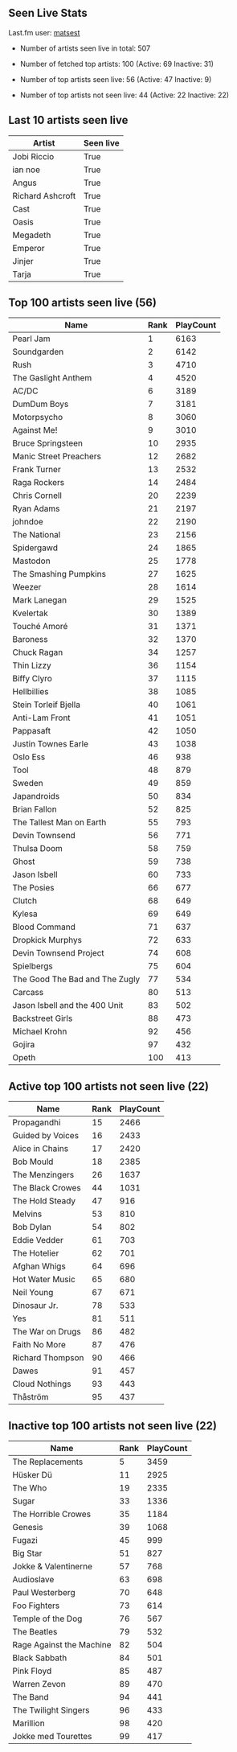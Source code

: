 ## Seen Live Stats

Last.fm user: [matsest](https://www.last.fm/user/matsest)

- Number of artists seen live in total: 507

- Number of fetched top artists: 100 (Active: 69 Inactive: 31)

- Number of top artists seen live: 56 (Active: 47 Inactive: 9)

- Number of top artists not seen live: 44 (Active: 22 Inactive: 22)

## Last 10 artists seen live

Artist           | Seen live
---------------- | ---------
Jobi Riccio      | True     
ian noe          | True     
Angus            | True     
Richard Ashcroft | True     
Cast             | True     
Oasis            | True     
Megadeth         | True     
Emperor          | True     
Jinjer           | True     
Tarja            | True     

## Top 100 artists seen live (56)

Name                           | Rank | PlayCount
------------------------------ | ---- | ---------
Pearl Jam                      | 1    | 6163     
Soundgarden                    | 2    | 6142     
Rush                           | 3    | 4710     
The Gaslight Anthem            | 4    | 4520     
AC/DC                          | 6    | 3189     
DumDum Boys                    | 7    | 3181     
Motorpsycho                    | 8    | 3060     
Against Me!                    | 9    | 3010     
Bruce Springsteen              | 10   | 2935     
Manic Street Preachers         | 12   | 2682     
Frank Turner                   | 13   | 2532     
Raga Rockers                   | 14   | 2484     
Chris Cornell                  | 20   | 2239     
Ryan Adams                     | 21   | 2197     
johndoe                        | 22   | 2190     
The National                   | 23   | 2156     
Spidergawd                     | 24   | 1865     
Mastodon                       | 25   | 1778     
The Smashing Pumpkins          | 27   | 1625     
Weezer                         | 28   | 1614     
Mark Lanegan                   | 29   | 1525     
Kvelertak                      | 30   | 1389     
Touché Amoré                   | 31   | 1371     
Baroness                       | 32   | 1370     
Chuck Ragan                    | 34   | 1257     
Thin Lizzy                     | 36   | 1154     
Biffy Clyro                    | 37   | 1115     
Hellbillies                    | 38   | 1085     
Stein Torleif Bjella           | 40   | 1061     
Anti-Lam Front                 | 41   | 1051     
Pappasaft                      | 42   | 1050     
Justin Townes Earle            | 43   | 1038     
Oslo Ess                       | 46   | 938      
Tool                           | 48   | 879      
Sweden                         | 49   | 859      
Japandroids                    | 50   | 834      
Brian Fallon                   | 52   | 825      
The Tallest Man on Earth       | 55   | 793      
Devin Townsend                 | 56   | 771      
Thulsa Doom                    | 58   | 759      
Ghost                          | 59   | 738      
Jason Isbell                   | 60   | 733      
The Posies                     | 66   | 677      
Clutch                         | 68   | 649      
Kylesa                         | 69   | 649      
Blood Command                  | 71   | 637      
Dropkick Murphys               | 72   | 633      
Devin Townsend Project         | 74   | 608      
Spielbergs                     | 75   | 604      
The Good The Bad and The Zugly | 77   | 534      
Carcass                        | 80   | 513      
Jason Isbell and the 400 Unit  | 83   | 502      
Backstreet Girls               | 88   | 473      
Michael Krohn                  | 92   | 456      
Gojira                         | 97   | 432      
Opeth                          | 100  | 413      

## Active top 100 artists not seen live (22)

Name             | Rank | PlayCount
---------------- | ---- | ---------
Propagandhi      | 15   | 2466     
Guided by Voices | 16   | 2433     
Alice in Chains  | 17   | 2420     
Bob Mould        | 18   | 2385     
The Menzingers   | 26   | 1637     
The Black Crowes | 44   | 1031     
The Hold Steady  | 47   | 916      
Melvins          | 53   | 810      
Bob Dylan        | 54   | 802      
Eddie Vedder     | 61   | 703      
The Hotelier     | 62   | 701      
Afghan Whigs     | 64   | 696      
Hot Water Music  | 65   | 680      
Neil Young       | 67   | 671      
Dinosaur Jr.     | 78   | 533      
Yes              | 81   | 511      
The War on Drugs | 86   | 482      
Faith No More    | 87   | 476      
Richard Thompson | 90   | 466      
Dawes            | 91   | 457      
Cloud Nothings   | 93   | 443      
Thåström         | 95   | 437      

## Inactive top 100 artists not seen live (22)

Name                     | Rank | PlayCount
------------------------ | ---- | ---------
The Replacements         | 5    | 3459     
Hüsker Dü                | 11   | 2925     
The Who                  | 19   | 2335     
Sugar                    | 33   | 1336     
The Horrible Crowes      | 35   | 1184     
Genesis                  | 39   | 1068     
Fugazi                   | 45   | 999      
Big Star                 | 51   | 827      
Jokke & Valentinerne     | 57   | 768      
Audioslave               | 63   | 698      
Paul Westerberg          | 70   | 648      
Foo Fighters             | 73   | 614      
Temple of the Dog        | 76   | 567      
The Beatles              | 79   | 532      
Rage Against the Machine | 82   | 504      
Black Sabbath            | 84   | 501      
Pink Floyd               | 85   | 487      
Warren Zevon             | 89   | 470      
The Band                 | 94   | 441      
The Twilight Singers     | 96   | 433      
Marillion                | 98   | 420      
Jokke med Tourettes      | 99   | 417      
